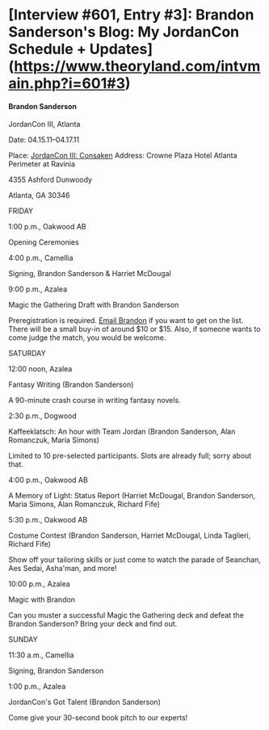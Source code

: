 # [Interview #601, Entry #3]: Brandon Sanderson's Blog: My JordanCon Schedule + Updates](https://www.theoryland.com/intvmain.php?i=601#3)

#### Brandon Sanderson

JordanCon III, Atlanta

Date: 04.15.11–04.17.11
  
Place:
[JordanCon III: Consaken](http://ageoflegends.net/index.html)
Address: Crowne Plaza Hotel Atlanta Perimeter at Ravinia
  
4355 Ashford Dunwoody
  
Atlanta, GA 30346

FRIDAY

1:00 p.m., Oakwood AB
  
Opening Ceremonies

4:00 p.m., Camellia
  
Signing, Brandon Sanderson & Harriet McDougal

9:00 p.m., Azalea
  
Magic the Gathering Draft with Brandon Sanderson
  
Preregistration is required.
[Email Brandon](http://ageoflegends.net/index.html)
if you want to get on the list. There will be a small buy-in of around $10 or $15. Also, if someone wants to come judge the match, you would be welcome.

SATURDAY

12:00 noon, Azalea
  
Fantasy Writing (Brandon Sanderson)
  
A 90-minute crash course in writing fantasy novels.

2:30 p.m., Dogwood
  
Kaffeeklatsch: An hour with Team Jordan (Brandon Sanderson, Alan Romanczuk, Maria Simons)
  
Limited to 10 pre-selected participants. Slots are already full; sorry about that.

4:00 p.m., Oakwood AB
  
A Memory of Light: Status Report (Harriet McDougal, Brandon Sanderson, Maria Simons, Alan Romanczuk, Richard Fife)

5:30 p.m., Oakwood AB
  
Costume Contest (Brandon Sanderson, Harriet McDougal, Linda Taglieri, Richard Fife)
  
Show off your tailoring skills or just come to watch the parade of Seanchan, Aes Sedai, Asha'man, and more!

10:00 p.m., Azalea
  
Magic with Brandon
  
Can you muster a successful Magic the Gathering deck and defeat the Brandon Sanderson? Bring your deck and find out.

SUNDAY

11:30 a.m., Camellia
  
Signing, Brandon Sanderson

1:00 p.m., Azalea
  
JordanCon's Got Talent (Brandon Sanderson)
  
Come give your 30-second book pitch to our experts!

